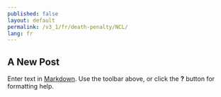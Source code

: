 ```yaml
---
published: false
layout: default
permalink: /v3_1/fr/death-penalty/NCL/
lang: fr
---
```

## A New Post

Enter text in [Markdown](http://daringfireball.net/projects/markdown/). Use the toolbar above, or click the **?** button for formatting help.
